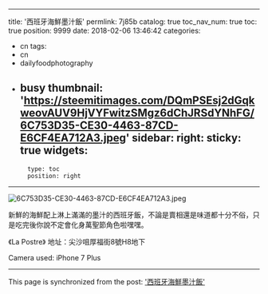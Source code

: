 
---
title: '西班牙海鮮墨汁飯'
permlink: 7j85b
catalog: true
toc_nav_num: true
toc: true
position: 9999
date: 2018-02-06 13:46:42
categories:
- cn
tags:
- cn
- dailyfoodphotography
- busy
thumbnail: 'https://steemitimages.com/DQmPSEsj2dGqkweovAUV9HjVYFwitzSMgz6dChJRSdYNhFG/6C753D35-CE30-4463-87CD-E6CF4EA712A3.jpeg'
sidebar:
    right:
        sticky: true
widgets:
    -
        type: toc
        position: right
---



![6C753D35-CE30-4463-87CD-E6CF4EA712A3.jpeg](https://steemitimages.com/DQmPSEsj2dGqkweovAUV9HjVYFwitzSMgz6dChJRSdYNhFG/6C753D35-CE30-4463-87CD-E6CF4EA712A3.jpeg)

新鮮的海鮮配上淋上滿滿的墨汁的西班牙飯，不論是賣相還是味道都十分不俗，只是吃完後你說不定會化身萬聖節角色啦嘿嘿。

《La Postre》
地址：尖沙咀厚福街8號H8地下

Camera used: iPhone 7 Plus

- - -

This page is synchronized from the post: ['西班牙海鮮墨汁飯'](https://steemit.com/@htliao/7j85b)
